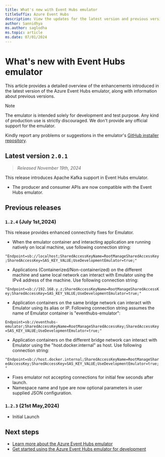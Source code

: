 ```yaml
---
title: What's new with Event Hubs emulator
titleSuffix: Azure Event Hubs
description: View the updates for the latest version and previous versions of the Azure Event Hubs emulator.
author: Sannidhya
ms.author: saglodha
ms.topic: article
ms.date: 07/01/2024
---
```



# What's new with Event Hubs emulator

This article provides a detailed overview of the enhancements introduced in the latest version of the Azure Event Hubs emulator, along with information about previous versions.

> [!NOTE]
> The emulator is intended solely for development and test purpose. Any kind of production use is strictly discouraged. We don't provide any official support for the emulator.
>
> Kindly report any problems or suggestions in the emulator's [GitHub installer repository](https://github.com/Azure/azure-event-hubs-emulator-installer/issues).


## Latest version ``2.0.1``

> *Released November 19th, 2024*

This release introduces Apache Kafka support in Event Hubs emulator. 
- The producer and consumer APIs are now compatible with the Event Hubs emulator.

## Previous releases

### ``1.2.4`` (July 1st,2024)

This release provides enhanced connectivity fixes for Emulator. 
 
  - When the emulator container and interacting application are running natively on local machine, use following connection string:

  `"Endpoint=sb://localhost;SharedAccessKeyName=RootManageSharedAccessKey;SharedAccessKey=SAS_KEY_VALUE;UseDevelopmentEmulator=true;"`

  - Applications (Containerized/Non-containerized) on the different machine and same local network can interact with Emulator using the IPv4 address of the machine. Use following connection string:

  `"Endpoint=sb://192.168.y.z;SharedAccessKeyName=RootManageSharedAccessKey;SharedAccessKey=SAS_KEY_VALUE;UseDevelopmentEmulator=true;"`

  - Application containers on the same bridge network can interact with Emulator using its alias or IP. Following connection string assumes the name of Emulator container is "eventhubs-emulator":

  `Endpoint=sb://eventhubs-emulator;SharedAccessKeyName=RootManageSharedAccessKey;SharedAccessKey=SAS_KEY_VALUE;UseDevelopmentEmulator=true;"`

  - Application containers on the different bridge network can interact with Emulator using the "host.docker.internal" as host. Use following connection string:

  `"Endpoint=sb://host.docker.internal;SharedAccessKeyName=RootManageSharedAccessKey;SharedAccessKey=SAS_KEY_VALUE;UseDevelopmentEmulator=true;"`

- Fixes emulator not accepting connections for initial few seconds after launch.
- Namespace name and type are now optional parameters in user supplied JSON configuration. 

### ``1.2.3`` (21st May,2024)

- Initial Launch

## Next steps

- [Learn more about the Azure Event Hubs emulator](overview-emulator.md)
- [Get started using the Azure Event Hubs emulator for development](test-locally-with-event-hub-emulator.md)
